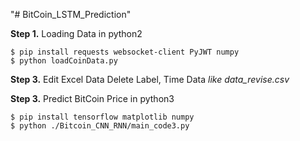 "# BitCoin_LSTM_Prediction" 


**Step 1.** Loading Data
in python2

```
$ pip install requests websocket-client PyJWT numpy
$ python loadCoinData.py
``` 

**Step 3.** Edit Excel Data
Delete Label, Time Data *like data_revise.csv*

**Step 3.** Predict BitCoin Price
in python3

```
$ pip install tensorflow matplotlib numpy
$ python ./Bitcoin_CNN_RNN/main_code3.py
```
